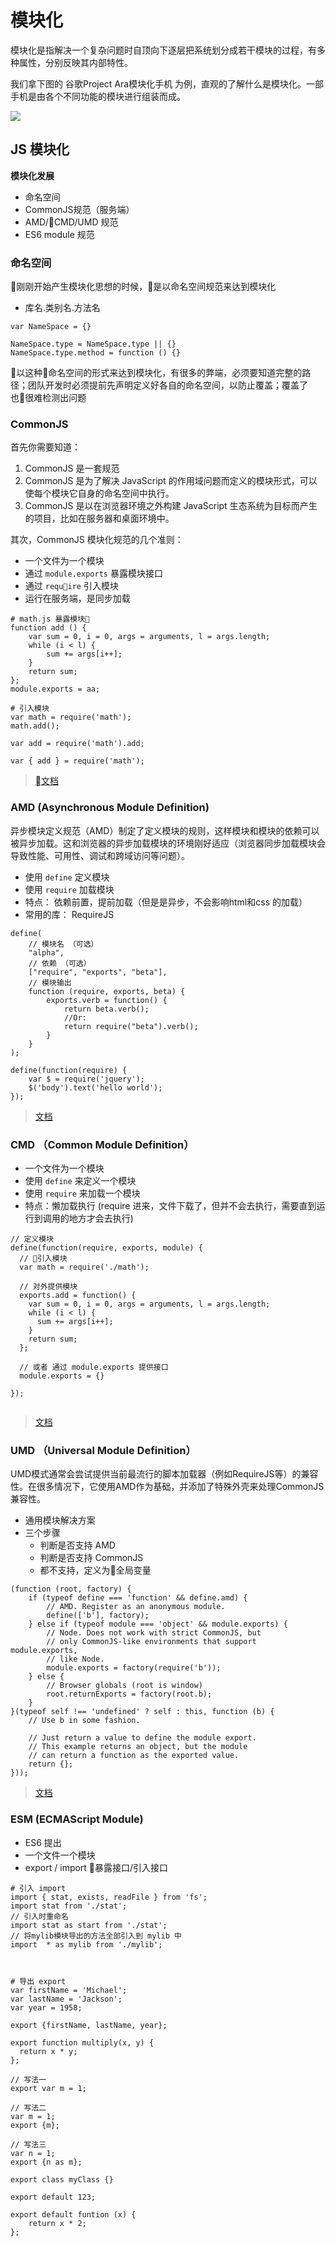 # 模块化

模块化是指解决一个复杂问题时自顶向下逐层把系统划分成若干模块的过程，有多种属性，分别反映其内部特性。

我们拿下图的 谷歌Project Ara模块化手机 为例，直观的了解什么是模块化。一部手机是由各个不同功能的模块进行组装而成。

![](/assets/手机模块.jpg)

## JS 模块化

**模块化发展**

* 命名空间
* CommonJS规范（服务端）
* AMD/CMD/UMD 规范
* ES6 module 规范
### 命名空间

刚刚开始产生模块化思想的时候，是以命名空间规范来达到模块化

* 库名.类别名.方法名

```
var NameSpace = {}

NameSpace.type = NameSpace.type || {}
NameSpace.type.method = function () {}

```
以这种命名空间的形式来达到模块化，有很多的弊端，必须要知道完整的路径；团队开发时必须提前先声明定义好各自的命名空间，以防止覆盖；覆盖了也很难检测出问题

### CommonJS

首先你需要知道：
1. CommonJS 是一套规范
2. CommonJS 是为了解决 JavaScript 的作用域问题而定义的模块形式，可以使每个模块它自身的命名空间中执行。
3. CommonJS 是以在浏览器环境之外构建 JavaScript 生态系统为目标而产生的项目，比如在服务器和桌面环境中。

其次，CommonJS 模块化规范的几个准则：
* 一个文件为一个模块
* 通过 `module.exports` 暴露模块接口
* 通过 `require` 引入模块
* 运行在服务端，是同步加载

``` 
# math.js 暴露模块
function add () {
    var sum = 0, i = 0, args = arguments, l = args.length;
    while (i < l) {
        sum += args[i++];
    }
    return sum;
};
module.exports = aa;

# 引入模块
var math = require('math');
math.add();

var add = require('math').add;

var { add } = require('math');

```

> [文档](http://wiki.commonjs.org/wiki/Modules/1.1.1)

### AMD (Asynchronous Module Definition)

异步模块定义规范（AMD）制定了定义模块的规则，这样模块和模块的依赖可以被异步加载。这和浏览器的异步加载模块的环境刚好适应（浏览器同步加载模块会导致性能、可用性、调试和跨域访问等问题）。

* 使用 `define` 定义模块
* 使用 `require` 加载模块
* 特点： 依赖前置，提前加载（但是是异步，不会影响html和css 的加载）
* 常用的库： RequireJS

```
define(
    // 模块名 （可选）
    "alpha", 
    // 依赖 （可选）
    ["require", "exports", "beta"],
    // 模块输出
    function (require, exports, beta) {
        exports.verb = function() {
            return beta.verb();
            //Or:
            return require("beta").verb();
        }
    }
);

define(function(require) {
    var $ = require('jquery');
    $('body').text('hello world');
});

```
> [文档](https://github.com/amdjs/amdjs-api/wiki/AMD-(%E4%B8%AD%E6%96%87%E7%89%88))

### CMD （Common Module Definition）

* 一个文件为一个模块
* 使用 `define` 来定义一个模块
* 使用 `require` 来加载一个模块
* 特点：懒加载执行 (require 进来，文件下载了，但并不会去执行，需要直到运行到调用的地方才会去执行)

```
// 定义模块
define(function(require, exports, module) {
  // 引入模块
  var math = require('./math');

  // 对外提供模块
  exports.add = function() {
    var sum = 0, i = 0, args = arguments, l = args.length;
    while (i < l) {
      sum += args[i++];
    }
    return sum;
  };

  // 或者 通过 module.exports 提供接口
  module.exports = {}

});


```
> [文档](https://github.com/cmdjs/specification/blob/master/draft/module.md)

### UMD （Universal Module Definition）

UMD模式通常会尝试提供当前最流行的脚本加载器（例如RequireJS等）的兼容性。在很多情况下，它使用AMD作为基础，并添加了特殊外壳来处理CommonJS兼容性。

* 通用模块解决方案
* 三个步骤
    * 判断是否支持 AMD
    * 判断是否支持 CommonJS
    * 都不支持，定义为全局变量


``` UMD 代码
(function (root, factory) {
    if (typeof define === 'function' && define.amd) {
        // AMD. Register as an anonymous module.
        define(['b'], factory);
    } else if (typeof module === 'object' && module.exports) {
        // Node. Does not work with strict CommonJS, but
        // only CommonJS-like environments that support module.exports,
        // like Node.
        module.exports = factory(require('b'));
    } else {
        // Browser globals (root is window)
        root.returnExports = factory(root.b);
    }
}(typeof self !== 'undefined' ? self : this, function (b) {
    // Use b in some fashion.

    // Just return a value to define the module export.
    // This example returns an object, but the module
    // can return a function as the exported value.
    return {};
}));
```


> [文档](https://github.com/umdjs/umd)

### ESM (ECMAScript Module)

* ES6 提出
* 一个文件一个模块
* export / import 暴露接口/引入接口

```ES6模块
# 引入 import
import { stat, exists, readFile } from 'fs';
import stat from './stat';
// 引入时重命名
import stat as start from './stat';
// 将mylib模块导出的方法全部引入到 mylib 中
import  * as mylib from './mylib';



# 导出 export
var firstName = 'Michael';
var lastName = 'Jackson';
var year = 1958;

export {firstName, lastName, year};

export function multiply(x, y) {
  return x * y;
};

// 写法一
export var m = 1;

// 写法二
var m = 1;
export {m};

// 写法三
var n = 1;
export {n as m};

export class myClass {}

export default 123;

export default funtion (x) {
    return x * 2;
};

```


